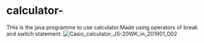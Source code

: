 # calculator-


THis is the java programme to use calculator.Made using operators of break and switch statement.
![Casio_calculator_JS-20WK_in_201901_002](https://user-images.githubusercontent.com/132185361/235394127-837a8c93-bed5-4e71-98a0-1ec6a34214df.jpg)
